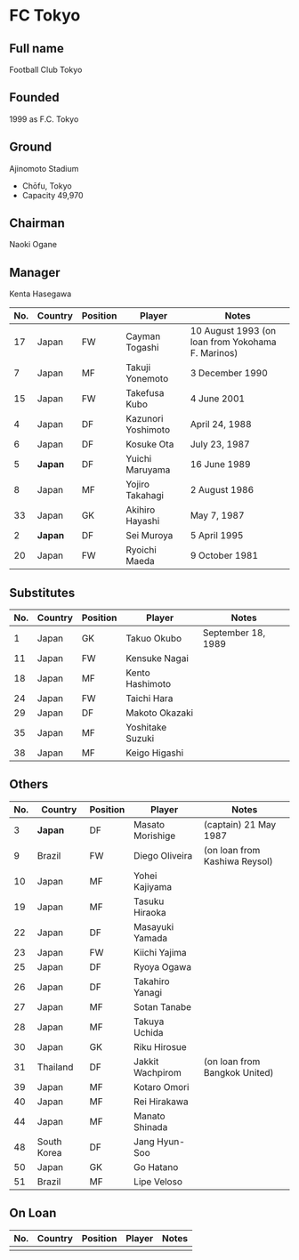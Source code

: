 # FC Tokyo

## Full name	
Football Club Tokyo
## Founded
1999 as F.C. Tokyo
## Ground	
Ajinomoto Stadium
* Chōfu, Tokyo
* Capacity	49,970
## Chairman	
Naoki Ogane
## Manager	
Kenta Hasegawa


| No.| Country | Position | Player | Notes |
| -- | ------- | -------- | ------ | ------ |
| 17		| Japan		| FW		| Cayman Togashi  | 10 August 1993 (on loan from Yokohama F. Marinos) |
| 7		| Japan		| MF		| Takuji Yonemoto | 3 December 1990 |
| 15		| Japan		| FW		| Takefusa Kubo | 4 June 2001|
| 4		| Japan		| DF		| Kazunori Yoshimoto | April 24, 1988 |
| 6		| Japan		| DF		| Kosuke Ota | July 23, 1987 |
| 5		| **Japan**		| DF		| Yuichi Maruyama | 16 June 1989 |
| 8		| Japan		| MF		| Yojiro Takahagi | 2 August 1986 |
| 33	| 	Japan		| GK		| Akihiro Hayashi | May 7, 1987 |
| 2	 | **Japan**		| DF		| Sei Muroya | 5 April 1995 |
| 20	| 	Japan		| FW		| Ryoichi Maeda | 9 October 1981 |

## Substitutes

| No.| Country | Position | Player | Notes |
| -- | ------- | -------- | ------ | ------ |
| 1	 | Japan	 | GK	| Takuo Okubo | September 18, 1989 |
| 11		| Japan		| FW		| Kensuke Nagai | |
| 18	| 	Japan		| MF		| Kento Hashimoto | |
| 24		| Japan		| FW		| Taichi Hara  | |
| 29	| 	Japan		| DF		| Makoto Okazaki | |
| 35	| 	Japan		| MF		| Yoshitake Suzuki | |
| 38	| 	Japan		| MF		| Keigo Higashi | |


## Others

| No.| Country | Position | Player | Notes |
| -- | ------- | -------- | ------ | ------ |
| 3		| **Japan**		| DF		| Masato Morishige  | (captain) 21 May 1987 |
| 9		| Brazil		| FW		| Diego Oliveira  | (on loan from Kashiwa Reysol) |
| 10		| Japan		| MF		| Yohei Kajiyama | |
| 19	| 	Japan		| MF		| Tasuku Hiraoka | |
| 22	| 	Japan		| DF		| Masayuki Yamada | |
| 23	| 	Japan		| FW		| Kiichi Yajima | |
| 25	| 	Japan		| DF		| Ryoya Ogawa | |
| 26	| 	Japan		| DF		| Takahiro Yanagi | |
| 27	| 	Japan		| MF		| Sotan Tanabe | |
| 28	| 	Japan		| MF		| Takuya Uchida | |
| 30	| 	Japan		| GK		| Riku Hirosue | |
| 31	| 	Thailand	| DF	| Jakkit Wachpirom | (on loan from Bangkok United) |
| 39	| 	Japan		| MF		| Kotaro Omori | |
| 40	| 	Japan		| MF		| Rei Hirakawa | |
| 44	| 	Japan	| MF	|Manato Shinada | |
| 48	| 	South Korea	| DF	|Jang Hyun-Soo | |
| 50	| 	Japan	|GK	|Go Hatano | |
| 51	| 	Brazil	| MF|	Lipe Veloso | |

## On Loan

| No.| Country | Position | Player | Notes |
| -- | ------- | -------- | ------ | ------ |
|   |   |   |   |   |
